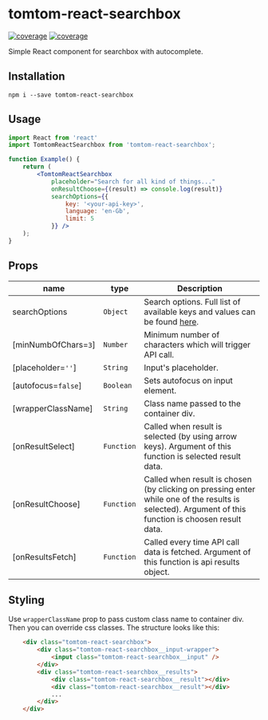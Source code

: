 # tomtom-react-searchbox
[![coverage](https://img.shields.io/circleci/build/github/falseinput/react-ui-components/master
)](https://circleci.com/gh/falseinput/react-ui-components)
[![coverage](https://img.shields.io/codecov/c/github/falseinput/react-ui-components)](https://codecov.io/gh/falseinput/react-ui-components)

Simple React component for searchbox with autocomplete.

## Installation

```
npm i --save tomtom-react-searchbox
```

## Usage

```jsx
import React from 'react'
import TomtomReactSearchbox from 'tomtom-react-searchbox';

function Example() {
    return (
        <TomtomReactSearchbox
            placeholder="Search for all kind of things..."
            onResultChoose={(result) => console.log(result)}
            searchOptions={{
                key: '<your-api-key>',
                language: 'en-Gb',
                limit: 5
            }} />
    );
}
```

## Props

| name               | type            | Description                                                                                                                                           |
|--------------------|-----------------|-------------------------------------------------------------------------------------------------------------------------------------------------------|
| searchOptions      | `Object`          | Search options. Full list of available keys and values can be found [here](https://developer.tomtom.com/search-api/search-api-documentation-search/fuzzy-search).                                                               |
| [minNumbOfChars=`3`] | `Number`          | Minimum number of characters which will trigger API call.                                                  |
| [placeholder=`''`]      | `String`          | Input's placeholder.                                                                                       |
| [autofocus=`false`]      | `Boolean`          | Sets autofocus on input element.                                                                                       |
| [wrapperClassName] | `String`          | Class name passed to the container div.                                                                    |
| [onResultSelect]   | `Function`        | Called when result is selected (by using arrow keys). Argument of this function is selected result data.   |
| [onResultChoose]   | `Function`        | Called when result is chosen (by clicking on pressing enter while one of the results is selected). Argument of this function is choosen result data.                                                                                                            |
| [onResultsFetch]   | `Function`        | Called every time API call data is fetched. Argument of this function is api results object.               |


## Styling

Use `wrapperClassName` prop to pass custom class name to container div. Then you can override css classes. The structure looks like this:

```html
    <div class="tomtom-react-searchbox">
        <div class="tomtom-react-searchbox__input-wrapper">
            <input class="tomtom-react-searchbox__input" />
        </div>
        <div class="tomtom-react-searchbox__results">
            <div class="tomtom-react-searchbox__result"></div>
            <div class="tomtom-react-searchbox__result"></div>
            ...
        </div>
    </div>
```
